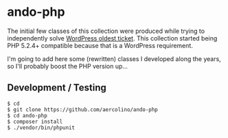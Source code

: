 ando-php
========

The initial few classes of this collection were produced while trying to independently solve [WordPress oldest ticket](https://core.trac.wordpress.org/ticket/2691).
This collection started being PHP 5.2.4+ compatible because that is a WordPress requirement.

I'm going to add here some (rewritten) classes I developed along the years, so I'll probably boost the PHP version up...

Development / Testing
---------------------

    $ cd
    $ git clone https://github.com/aercolino/ando-php
    $ cd ando-php
    $ composer install
    $ ./vendor/bin/phpunit
